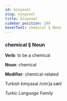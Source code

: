 ```yaml
---
id: kinyosel
slug: kinyosel
title: kinyosel
sidebar_position: 189
hoverText: chemical § Noun
---
```


### chemical § Noun

**Verb**: to be a chemical

**Noun**: chemical

**Modifier**: chemical-related

Turkish kimyasal /cimˈjaːsæl/

*Turkic Language Family*
